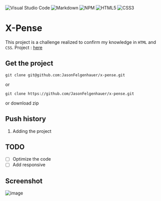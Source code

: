 ![Visual Studio Code](https://img.shields.io/badge/Visual%20Studio%20Code-0078d7.svg?style=for-the-badge&logo=visual-studio-code&logoColor=white) ![Markdown](https://img.shields.io/badge/markdown-%23000000.svg?style=for-the-badge&logo=markdown&logoColor=white) ![NPM](https://img.shields.io/badge/NPM-%23000000.svg?style=for-the-badge&logo=npm&logoColor=white) ![HTML5](https://img.shields.io/badge/html5-%23E34F26.svg?style=for-the-badge&logo=html5&logoColor=white) ![CSS3](https://img.shields.io/badge/css3-%231572B6.svg?style=for-the-badge&logo=css3&logoColor=white)

# X-Pense

This project is a challenge realized to confirm my knowledge in `HTML` and `CSS`.
Project : [here](http://x-pense.jason-fel.be)

## Get the project

```
git clone git@github.com:JasonFelgenhauer/x-pense.git
```

or

```
git clone https://github.com/JasonFelgenhauer/x-pense.git
```

or download zip

## Push history

1. Adding the project

## TODO

-   [ ] Optimize the code
-   [ ] Add responsive

## Screenshot

![image](http://pics.jason-fel.be/uploads/1649055220image_2022-04-04_085339.png)
